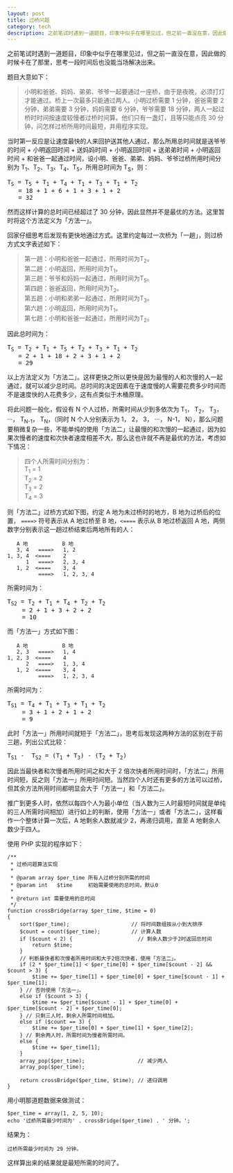 ```yaml
---
layout: post
title: 过桥问题
category: tech
description: 之前笔试时遇到一道题目，印象中似乎在哪里见过，但之前一直没在意，因此做的时候卡在了那里，思考一段时间后也没能当场解决出来。题目大意如下：小明和爸爸、妈妈、弟弟、爷爷一起要通过一座桥，由于是夜晚，必须打灯才能通过。桥上一次最多只能通过两人。小明过桥······
---
```

之前笔试时遇到一道题目，印象中似乎在哪里见过，但之前一直没在意，因此做的时候卡在了那里，思考一段时间后也没能当场解决出来。

题目大意如下：

>小明和爸爸、妈妈、弟弟、爷爷一起要通过一座桥，由于是夜晚，必须打灯才能通过。桥上一次最多只能通过两人。小明过桥需要 1 分钟，爸爸需要 2 分钟，弟弟需要 3 分钟，妈妈需要 6 分钟，爷爷需要 18 分钟，两人一起过桥时时间按速度较慢者过桥时间算。他们只有一盏灯，且等只能点亮 30 分钟，问怎样过桥所用时间最短，并用程序实现。

当时第一反应是让速度最快的人来回护送其他人通过，那么所用总时间就是送爷爷的时间 + 小明返回时间 + 送妈妈时间 + 小明返回时间 + 送弟弟时间 + 小明返回时间 + 和爸爸一起通过时间，设小明、爸爸、弟弟、妈妈、爷爷过桥所用时间分别为 T<sub>1</sub>、T<sub>2</sub>、T<sub>3</sub>、T<sub>4</sub>、T<sub>5</sub>，所用总时间为 T<sub>S</sub>，则：

<pre>T<sub>S</sub> = T<sub>5</sub> + T<sub>1</sub> + T<sub>4</sub> + T<sub>1</sub> + T<sub>3</sub> + T<sub>1</sub> + T<sub>2</sub> 
   = 18 + 1 + 6 + 1 + 3 + 1 + 2
   = 32
</pre> 

然而这样计算的总时间已经超过了 30 分钟，因此显然并不是最优的方法。这里暂时将这个方法定义为「方法一」。

回家仔细思考后发现有更快地通过方式。这里约定每过一次桥为「一趟」，则过桥方式文字表述如下：

>第一趟：小明和爸爸一起通过，所用时间为T<sub>2</sub>。  
>第二趟：小明返回，所用时间为T<sub>1</sub>。  
>第三趟：爷爷和妈妈一起通过，所用时间为T<sub>5</sub>。  
>第四趟：爸爸返回，所用时间为T<sub>2</sub>。  
>第五趟：小明和弟弟一起通过，所用时间为T<sub>3</sub>。  
>第六趟：小明返回，所用时间为T<sub>1</sub>。  
>第七趟：小明和爸爸一起通过，所用时间为T<sub>2</sub>。

因此总时间为：
<pre>T<sub>S</sub> = T<sub>2</sub> + T<sub>1</sub> + T<sub>5</sub> + T<sub>2</sub> + T<sub>3</sub> + T<sub>1</sub> + T<sub>2</sub>
   = 2 + 1 + 18 + 2 + 3 + 1 + 2
   = 29
</pre>

以上方法定义为「方法二」。这样更快之所以更快是因为最慢的人和次慢的人一起通过，就可以减少总时间。总时间的决定因素在于速度慢的人需要花费多少时间而不是速度快的人花费多少，这有点类似于木桶原理。

将此问题一般化，假设有 N 个人过桥，所需时间从少到多依次为 T<sub>1</sub>， T<sub>2</sub>， T<sub>3</sub>， ···， T<sub>N-1</sub>， T<sub>N</sub>，（同时 N 个人分别表示为 1， 2， 3， ···， N-1， N），那么问题要稍微复杂一些，不能单纯的使用「方法二」让最慢的和次慢的一起通过，因为如果次慢者的速度和次快者速度相差不大，那么这也许就不再是最优的方法，考虑如下情况：
>四个人所需时间分别为：  
>T<sub>1</sub> = 1  
>T<sub>2</sub> = 2  
>T<sub>3</sub> = 2  
>T<sub>4</sub> = 3

则「方法二」过桥方式如下图，约定 A 地为未过桥时的地方，B 地为过桥后的位置， `====>` 符号表示从 A 地过桥至 B 地，`<====` 表示从 B 地过桥返回 A 地，两侧数字分别表示这一趟过桥结束后两地所有的人：

	   A 地           B 地
	   3, 4   ====>   1, 2
	1, 3, 4  <====    2
	      1   ====>   2, 3, 4
	   1, 2  <====    3, 4
	          ====>   1, 2, 3, 4

所需时间为：
<pre>T<sub>S2</sub> = T<sub>2</sub> + T<sub>1</sub> + T<sub>4</sub> + T<sub>2</sub> + T<sub>2</sub>
    = 2 + 1 + 3 + 2 + 2
    = 10
</pre>

而「方法一」方式如下图：

	   A 地           B 地
	   2, 3   ====>   1, 4
	1, 2, 3  <====    4
	      2   ====>   1, 3, 4
	   1, 2  <====    3, 4
	          ====>   1, 2, 3, 4

所需时间为：
<pre>T<sub>S1</sub> = T<sub>4</sub> + T<sub>1</sub> + T<sub>3</sub> + T<sub>1</sub> + T<sub>2</sub>
    = 3 + 1 + 2 + 1 + 2
    = 9
</pre>

此时「方法一」所用时间就短于「方法二」，思考后发现这两种方法的区别在于前三趟，列出公式比较：
<pre>
T<sub>S1</sub> -  T<sub>S2</sub> = (T<sub>1</sub> + T<sub>3</sub>) - (T<sub>2</sub> + T<sub>2</sub>)
</pre>

因此当最快者和次慢者所用时间之和大于 2 倍次快者所用时间时，「方法二」所用时间短，反之则「方法一」所用时间短。当然四个人时还有更多的方法可以过桥，但其余方法所用时间都明显会大于「方法一」和「方法二」。

推广到更多人时，依然以每四个人为最小单位（当人数为三人时最短时间就是单纯的三人所需时间相加）进行如上的判断，使用「方法一」或者「方法二」，这样看作一个整体计算一次后，A 地剩余人数就减少 2，再递归调用，直至 A 地剩余人数少于四人。

使用 PHP 实现的程序如下：

	/**
	 * 过桥问题算法实现
	 *
	 * @param array $per_time 所有人过桥分别所需的时间
	 * @param int   $time     初始需要使用的总时间，默认0
	 *
	 * @return int 需要使用的总时间
	 */
	function crossBridge(array $per_time, $time = 0)
	{
	    sort($per_time);                    // 将时间数组按从小到大排序
	    $count = count($per_time);          // 计算人数
	    if ($count < 2) {                     // 剩余人数少于2时返回总时间
	        return $time;
	    }
	    // 判断最快者和次慢者所用时间和大于2倍次快者，使用「方法二」。
	    if (2 * $per_time[1] < $per_time[0] + $per_time[$count - 2] && $count > 3) {
	        $time += $per_time[1] + $per_time[0] + $per_time[$count - 1] + $per_time[1];
	    } // 否则使用「方法一」。
	    else if ($count > 3) {
	        $time += $per_time[$count - 1] + $per_time[0] + $per_time[$count - 2] + $per_time[0];
	    } // 只剩三人时，剩余人所需时间相加。
	    else if ($count == 3) {
	        $time += $per_time[0] + $per_time[1] + $per_time[2];
	    } // 剩余两人时，所需时间为慢者所需时间。
	    else {
	        $time += $per_time[1];
	    }
	    array_pop($per_time);                 // 减少两人
	    array_pop($per_time);

	    return crossBridge($per_time, $time); // 递归调用
	}

用小明那道题数据来做测试：

	$per_time = array(1, 2, 5, 10);
	echo '过桥所需最少时间为' . crossBridge($per_time) . ' 分钟。';

结果为：

	过桥所需最少时间为 29 分钟。

这样算出来的结果就是最短所需的时间了。